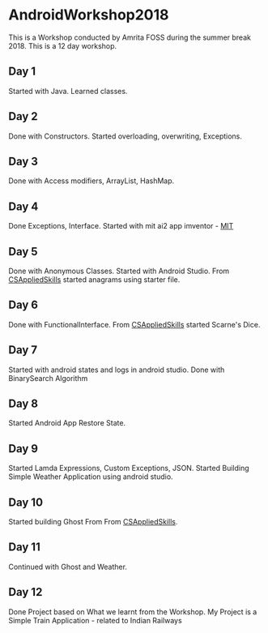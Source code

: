 # AndroidWorkshop2018
This is a Workshop conducted by Amrita FOSS during the summer break 2018.
This is a 12 day workshop.
## Day 1
Started with Java. Learned classes.
## Day 2
Done with Constructors.
Started overloading, overwriting, Exceptions.
## Day 3
Done with Access modifiers, ArrayList, HashMap.
## Day 4
Done Exceptions, Interface.
Started with mit ai2 app imventor - [MIT](http://ai2.appinventor.mit.edu/)
## Day 5
Done with Anonymous Classes.
Started with Android Studio.
From [CSAppliedSkills](https://appliedcsskills.withgoogle.com/) started anagrams using starter file.
## Day 6
Done with FunctionalInterface.
From [CSAppliedSkills](https://appliedcsskills.withgoogle.com/) started Scarne's Dice.
## Day 7
Started with android states and logs in android studio.
Done with BinarySearch Algorithm
## Day 8
Started Android App Restore State.
## Day 9
Started Lamda Expressions, Custom Exceptions, JSON.
Started Building Simple Weather Application using android studio.
## Day 10
Started building Ghost From From [CSAppliedSkills](https://appliedcsskills.withgoogle.com/).
## Day 11
Continued with Ghost and Weather.
## Day 12
Done Project based on What we learnt from the Workshop.
My Project is a Simple Train Application - related to Indian Railways
